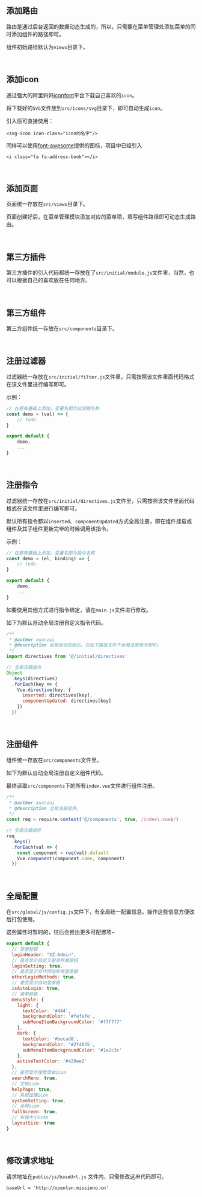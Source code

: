 ## 添加路由

路由是通过后台返回的数据动态生成的，所以，只需要在菜单管理处添加菜单的同时添加组件的路径即可。

组件初始路径默认为`views`目录下。

<br/>


## 添加icon

通过强大的阿里妈妈[iconfont](https://www.iconfont.cn/)平台下载自己喜欢的`icon`。

将下载好的`SVG`文件放到`src/icons/svg`目录下，即可自动生成`icon`。

引入后可直接使用：

```
<svg-icon icon-class="icon的名字"/>
```

同样可以使用[font-awesome](http://fontawesome.dashgame.com/)提供的图标，项目中已经引入

```
<i class="fa fa-address-book"></i>
```

<br/>

## 添加页面

页面统一存放在`src/views`目录下。

页面创建好后，在菜单管理模块添加对应的菜单项，填写组件路径即可动态生成路由。

<br/>

## 第三方插件

第三方插件的引入代码都统一存放在了`src/initial/module.js`文件里，当然，也可以根据自己的喜欢放在任何地方。

<br/>

## 第三方组件

第三方组件统一存放在`src/components`目录下。

<br/>

## 注册过滤器

过滤器统一存放在`src/initial/filter.js`文件里，只需按照该文件里面代码格式在该文件里进行编写即可。

示例：
```js
// 在原有基础上添加，变量名即为过滤器名称
const demo = (val) => {
	// todo
}

export default {
	demo,
	...
}
```

<br/>

## 注册指令

过滤器统一存放在`src/initial/directives.js`文件里，只需按照该文件里面代码格式在该文件里进行编写即可。

默认所有指令都以`inserted`、`componentUpdated`方式全局注册，即在组件挂载或组件及其子组件更新完毕的时候调用该指令。

示例：
```js
// 在原有基础上添加，变量名即为指令名称
const demo = (el, binding) => {
	// todo
}

export default {
	demo,
	...
}
```

如要使用其他方式进行指令绑定，请在`main.js`文件进行修改。

如下为默认自动全局注册自定义指令代码。

```js
/**
 * @author xuanzai
 * @description 全局指令初始化。在如下路径文件下全局注册指令即可。
 */
import directives from '@/initial/directives'

// 全局注册指令
Object
  .keys(directives)
  .forEach(key => {
    Vue.directive(key, {
      inserted: directives[key],
      componentUpdated: directives[key]
    })
  })
```

<br/>

## 注册组件

组件统一存放在`src/components`文件里。

如下为默认自动全局注册自定义组件代码。

最终读取`src/components`下的所有`index.vue`文件进行组件注册。

```js
/**
 * @author xuanzai
 * @description 全局注册组件。
 */
const req = require.context('@/components', true, /index\.vue$/)

// 全局注册组件
req
  .keys()
  .forEach(val => {
    const component = req(val).default
    Vue.component(component.name, component)
  })
```

<br/>

## 全局配置

在`src/global/js/config.js`文件下，有全局统一配置信息。操作这些信息方便改后打包使用。

这些属性时暂时的，往后会推出更多可配置项~

```js
export default {
  // 登录标题
  loginHeader: "XZ-Admin",
  // 是否显示自定义登录界面按钮
  loginSetting: true,
  // 是否显示合作网站账号登录框
  otherLoginMethods: true,
  // 是否显示自动登录框
  isAutoLogin: true,
  // 菜单颜色
  menuStyle: {
    light: {
      textColor: '#444',
      backgroundColor: '#fefefe',
      subMenuItemBackgroundColor: '#f7f7f7'
    },
    dark: {
      textColor: '#becad8',
      backgroundColor: '#2f4055',
      subMenuItemBackgroundColor: '#1e2c3c'
    },
    activeTextColor: '#429ee2'
  },
  // 是否显示搜索菜单icon
  searchMenu: true,
  // 文档icon
  helpPage: true,
  // 系统设置icon
  systemSetting: true,
  // 全屏icon
  fullScreen: true,
  // 布局大小icon
  layoutSize: true
}
```

<br/>

## 修改请求地址

请求地址在`public/js/baseUrl.js` 文件内，只需修改这串代码即可。

```
baseUrl = 'http://openlan.missiono.cn'	
```
